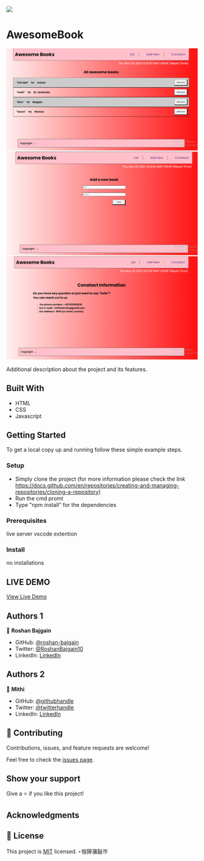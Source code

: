 ![](https://img.shields.io/badge/Microverse-blueviolet)

# AwesomeBook

![screenshot](./app.png)
![screenshot](./app1.png)
![screenshot](./app2.png)

Additional description about the project and its features.

## Built With

- HTML
- CSS
- Javascript

## Getting Started

To get a local copy up and running follow these simple example steps.

### Setup

- Simply clone the project (for more information please check the link https://docs.github.com/en/repositories/creating-and-managing-repositories/cloning-a-repository)
- Run the cmd promt
- Type "npm install" for the dependencies

### Prerequisites

live server vscode extention

### Install

no installations

## LIVE DEMO

[View Live Demo](https://mithi-code.github.io/AwesomeBook/)

## Authors 1

👤 **Roshan Bajgain**

- GitHub: [@roshan-bajgain](https://github.com/roshan-bajgain)
- Twitter: [@RoshanBajgain10](https://twitter.com/RoshanBajgain10)
- LinkedIn: [LinkedIn](https://www.linkedin.com/in/roshan-bazgain/)

 ## Authors 2
 
 👤 **Mithi**

- GitHub: [@githubhandle](https://github.com/Mithi-code)
- Twitter: [@twitterhandle](https://twitter.com/LazyMithlesh)
- LinkedIn: [LinkedIn](https://www.linkedin.com/in/mithlesh-kumar-564a97221/)

## 🤝 Contributing

Contributions, issues, and feature requests are welcome!

Feel free to check the [issues page](https://github.com/Mithi-code/AwesomeBook/issues).

## Show your support

Give a ⭐️ if you like this project!

## Acknowledgments

## 📝 License

This project is [MIT](./MIT.md) licensed.
‣慃獰潴敮ㄭ  
